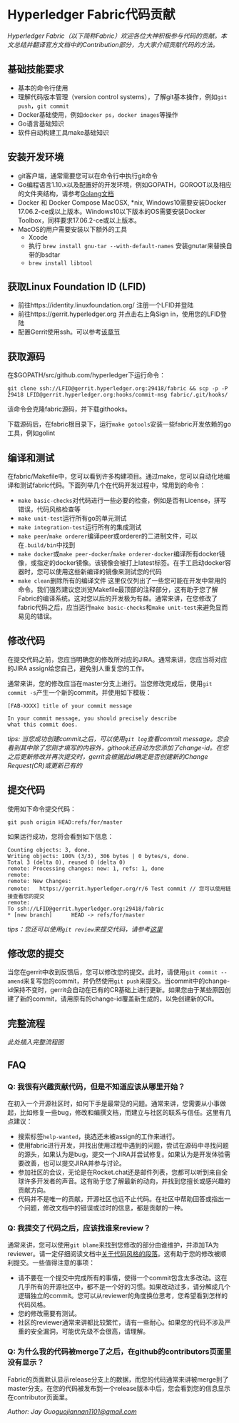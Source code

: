 # Hyperledger Fabric代码贡献
_Hyperledger Fabric（以下简称Fabric）欢迎各位大神积极参与代码的贡献。本文总结并翻译官方文档中的Contribution部分，为大家介绍贡献代码的方法。_

## 基础技能要求
* 基本的命令行使用
* 理解代码版本管理（version control systems），了解git基本操作，例如`git push`，`git commit`
* Docker基础使用，例如`docker ps`，`docker images`等操作
* Go语言基础知识
* 软件自动构建工具make基础知识

## 安装开发环境
* git客户端，通常需要您可以在命令行中执行git命令
* Go编程语言1.10.x以及配置好的开发环境，例如GOPATH，GOROOT以及相应的文件夹结构，请参考[Golang文档](https://golang.org/doc)
* Docker 和 Docker Compose
MacOSX, \*nix, Windows10需要安装Docker 17.06.2-ce或以上版本。Windows10以下版本的OS需要安装Docker Toolbox，同样要求17.06.2-ce或以上版本。
* MacOS的用户需要安装以下额外的工具
  * Xcode
  * 执行 `brew install gnu-tar --with-default-names` 安装gnutar来替换自带的bsdtar
  * `brew install libtool`

## 获取Linux Foundation ID (LFID)
* 前往https://identity.linuxfoundation.org/ 注册一个LFID并登陆
* 前往https://gerrit.hyperledger.org 并点击右上角Sign in，使用您的LFID登陆
* 配置Gerrit使用ssh。可以参考[该章节](https://hyperledger-fabric.readthedocs.io/en/latest/Gerrit/lf-account.html#configuring-gerrit-to-use-ssh)

## 获取源码
在$GOPATH/src/github.com/hyperledger下运行命令：
```
git clone ssh://LFID@gerrit.hyperledger.org:29418/fabric && scp -p -P 29418 LFID@gerrit.hyperledger.org:hooks/commit-msg fabric/.git/hooks/
```
该命令会克隆fabric源码，并下载githooks。

下载源码后，在fabric根目录下，运行`make gotools`安装一些fabric开发依赖的go工具，例如golint

## 编译和测试
在fabric/Makefile中，您可以看到许多构建项目。通过make，您可以自动化地编译和测试fabric代码。下面列举几个在代码开发过程中，常用到的命令：
* `make basic-checks`对代码进行一些必要的检查，例如是否有License，拼写错误，代码风格检查等
* `make unit-test`运行所有go的单元测试
* `make integration-test`运行所有的集成测试
* `make peer`/`make orderer`编译peer或orderer的二进制文件，可以在`.build/bin`中找到
* `make docker`或`make peer-docker`/`make orderer-docker`编译所有docker镜像，或指定的docker镜像。该镜像会被打上latest标签。在手工启动docker容器时，您可以使用这些新编译的镜像来测试您的代码
* `make clean`删除所有的编译文件
这里仅仅列出了一些您可能在开发中常用的命令。我们强烈建议您浏览Makefile最顶部的注释部分，这有助于您了解Fabric的编译系统。这对您以后的开发极为有益。通常来讲，在您修改了fabric代码之后，应当运行`make basic-checks`和`make unit-test`来避免显而易见的错误。

## 修改代码
在提交代码之前，您应当明确您的修改所对应的JIRA。通常来讲，您应当将对应的JIRA assign给您自己，避免别人重复您的工作。

通常来讲，您的修改应当在master分支上进行。当您修改完成后，使用`git commit -s`产生一个新的commit，并使用如下模板：
```
[FAB-XXXX] title of your commit message

In your commit message, you should precisely describe
what this commit does.
```
_tips: 当您成功创建commit之后，可以使用`git log`查看commit message。您会看到其中除了您刚才填写的内容外，githook还自动为您添加了change-id。在您之后更新修改并再次提交时，gerrit会根据此id确定是否创建新的Change Request(CR)或更新已有的_

## 提交代码
使用如下命令提交代码：
```
git push origin HEAD:refs/for/master
```
如果运行成功，您将会看到如下信息：
```
Counting objects: 3, done.
Writing objects: 100% (3/3), 306 bytes | 0 bytes/s, done.
Total 3 (delta 0), reused 0 (delta 0)
remote: Processing changes: new: 1, refs: 1, done
remote:
remote: New Changes:
remote:   https://gerrit.hyperledger.org/r/6 Test commit // 您可以使用链接查看您的提交
remote:
To ssh://LFID@gerrit.hyperledger.org:29418/fabric
* [new branch]      HEAD -> refs/for/master
```

_tips：您还可以使用`git review`来提交代码，请参考[这里](https://hyperledger-fabric.readthedocs.io/en/latest/Gerrit/gerrit.html#using-git-review)_

## 修改您的提交
当您在gerrit中收到反馈后，您可以修改您的提交。此时，请使用`git commit --amend`来复写您的commit，并仍然使用`git push`来提交。当commit中的change-id保持不变时，gerrit会自动在已有的CR基础上进行更新。如果您由于某些原因创建了新的commit，请用原有的change-id覆盖新生成的，以免创建新的CR。

## 完整流程
_此处插入完整流程图_

## FAQ

### Q: 我很有兴趣贡献代码，但是不知道应该从哪里开始？
在初入一个开源社区时，如何下手是最常见的问题。通常来讲，您需要从小事做起，比如修复一些bug，修改和编撰文档，而建立与社区的联系与信任。这里有几点建议：
- 搜索标签`help-wanted`，挑选还未被assign的工作来进行。
- 使用fabric进行开发，并找出使用过程中遇到的问题，尝试在源码中寻找问题的源头，如果认为是bug，提交一个JIRA并尝试修复。如果认为是开发体验需要改善，也可以提交JIRA并参与讨论。
- 参加社区的会议，无论是在Rocket.chat还是邮件列表，您都可以听到来自全球许多开发者的声音。这有助于您了解最新的动向，并找到您擅长或感兴趣的贡献方向。
- 代码并不是唯一的贡献，开源社区也远不止代码。在社区中帮助回答或指出一个问题，修改文档中的错误或过时的信息，都是贡献的一种。

### Q: 我提交了代码之后，应该找谁来review？
通常来讲，您可以使用`git blame`来找到您修改的部分由谁维护，并添加TA为reviewer。请一定仔细阅读文档中[关于代码风格的段落](https://hyperledger-fabric.readthedocs.io/en/latest/CONTRIBUTING.html#what-makes-a-good-change-request)。这有助于您的修改被顺利提交。一些值得注意的事项：
- 请不要在一个提交中完成所有的事情，使得一个commit包含太多改动。这在几乎所有的开源社区中，都不是一个好的习惯。如果改动过多，请分解成几个逻辑独立的commit。您可以从reviewer的角度换位思考，您希望看到怎样的代码风格。
- 您的修改需要有测试。
- 社区的reviewer通常来讲都比较繁忙，请有一些耐心。如果您的代码不涉及严重的安全漏洞，可能优先级不会很高，请理解。

### Q: 为什么我的代码被merge了之后，在github的contributors页面里没有显示？
Fabric的页面默认显示release分支上的数据，而您的代码通常来讲被merge到了master分支。在您的代码被发布到一个release版本中后，您会看到您的信息显示在contributor页面里。


_Author: Jay Guo<guojiannan1101@gmail.com>_
